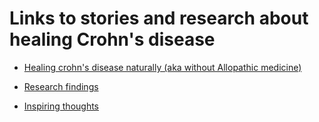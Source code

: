 # Links to stories and research about healing Crohn's disease

* [Healing crohn's disease naturally (aka without Allopathic medicine)](stories.md)

* [Research findings](research.md)

* [Inspiring thoughts](inspiring_thoughts.md)